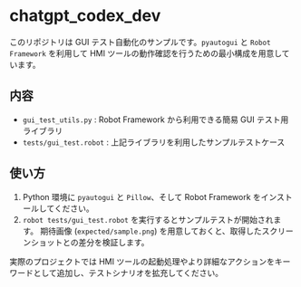 # chatgpt_codex_dev

このリポジトリは GUI テスト自動化のサンプルです。`pyautogui` と `Robot Framework` を利用して HMI ツールの動作確認を行うための最小構成を用意しています。

## 内容
- `gui_test_utils.py` : Robot Framework から利用できる簡易 GUI テスト用ライブラリ
- `tests/gui_test.robot` : 上記ライブラリを利用したサンプルテストケース

## 使い方
1. Python 環境に `pyautogui` と `Pillow`、そして Robot Framework をインストールしてください。
2. `robot tests/gui_test.robot` を実行するとサンプルテストが開始されます。
   期待画像 (`expected/sample.png`) を用意しておくと、取得したスクリーンショットとの差分を検証します。

実際のプロジェクトでは HMI ツールの起動処理やより詳細なアクションをキーワードとして追加し、テストシナリオを拡充してください。

